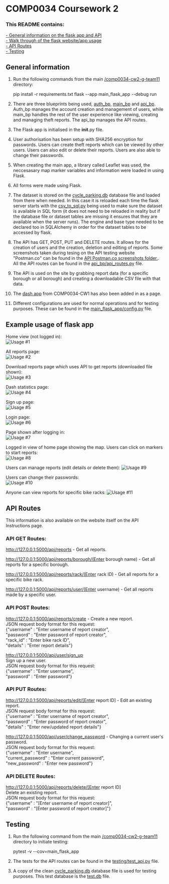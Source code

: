 # COMP0034 Coursework 2

### This README contains:

[- General information on the flask app and API](#general-information)  
[- Walk through of the flask website/app usage](#example-usage-of-flask-app)  
[- API Routes](#api-routes)  
[- Testing](#testing)

## General information
1. Run the following commands from the main [/comp0034-cw2-g-team11](/) directory:

    pip install -r requirements.txt
    flask --app main_flask_app --debug run

2. There are three blueprints being used, [auth_bp](main_flask_app/auth_bp/), [main_bp](main_flask_app/main_bp/) and [api_bp](main_flask_app/api_bp/). Auth_bp manages the account creation and management of users, while main_bp handles the rest of the user experience like viewing, creating and managing theft reports. The api_bp manages the API routes.

3. The Flask app is initialised in the __init__.py file.

4. User authorisation has been setup with SHA256 encryption for passwords. Users can create theft reports which can be viewed by other users. Users can also edit or delete their reports. Users are also able to change their passwords.

5. When creating the main app, a library called Leaflet was used, the neccesasary map marker variables and information were loaded in using Flask.

6. All forms were made using Flask.

7. The dataset is stored on the [cycle_parking.db](/main_flask_app/data/cycle_parking.db) database file and loaded from there when needed. In this case it is reloaded each time the flask server starts with the [csv_to_sql.py](/main_flask_app/data/csv_to_sql.py) being used to make sure the dataset is available in SQL form (it does not need to be reloaded in reality but if the database file or dataset tables are missing it ensures that they are available when the server runs). The engine and base type needed to be declared too in SQLAlchemy in order for the dataset tables to be accessed by flask.

8. The API has GET, POST, PUT and DELETE routes. It allows for the creation of users and the creation, deletion and editing of reports. Some screenshots taken during tesing on the API testing website "Postman.co" can be found in the [API Postman.co screenshots folder.](/screenshots/api_postman.co_screenshots/). All the API routes can be found in the [api_bp/api_routes.py](/main_flask_app/api_bp/api_routes.py) file.

9. The API is used on the site by grabbing report data (for a specific borough or all borough) and creating a downloadable CSV file with that data.

10. The [dash app](/main_flask_app/dash_app_cycling/) from COMP0034-CW1 has also been added in as a page.

11. Different configurations are used for normal operations and for testing purposes. These can be found in the [main_flask_app/config.py](/main_flask_app/config.py) file.

## Example usage of flask app

Home view (not logged in):  
![Usage #1](/screenshots/site_app_usage_screenshots/1_index_page.png)

All reports page:  
![Usage #2](/screenshots/site_app_usage_screenshots/2_all_user_reports.png)

Download reports page which uses API to get reports (downloaded file shown):  
![Usage #3](/screenshots/site_app_usage_screenshots/3_download_reports.png)  

Dash statistics page:  
![Usage #4](/screenshots/site_app_usage_screenshots/4_dash_statistics.png)  

Sign up page:  
![Usage #5](/screenshots/site_app_usage_screenshots/5_sign_up.png)  

Login page:  
![Usage #6](/screenshots/site_app_usage_screenshots/6_login.png)  

Page shown after logging in:  
![Usage #7](/screenshots/site_app_usage_screenshots/7_logged_in.png)

Logged in view of home page showing the map. Users can click on markers to start reports:  
![Usage #8](/screenshots/site_app_usage_screenshots/8_report_map.png)  

Users can manage reports (edit details or delete them):
![Usage #9](/screenshots/site_app_usage_screenshots/9_manage_reports.png)

Users can change their passwords:  
![Usage #10](/screenshots/site_app_usage_screenshots/10_change_password.png)  

Anyone can view reports for specific bike racks:
![Usage #11](/screenshots/site_app_usage_screenshots/11_specific_reports.png)  

## API Routes
This information is also available on the website itself on the API Instructions page.

### API GET Routes:
http://127.0.0.1:5000/api/reports - Get all reports.

http://127.0.0.1:5000/api/reports/borough/(Enter borough name) - Get all reports for a specific borough.

http://127.0.0.1:5000/api/reports/rack/(Enter rack ID) - Get all reports for a specific bike rack.

http://127.0.0.1:5000/api/reports/user/(Enter username) - Get all reports made by a specific user.

### API POST Routes:
http://127.0.0.1:5000/api/reports/create - Create a new report.  
JSON request body format for this request:  
{"username" : "Enter username of report creator",  
"password" : "Enter password of report creator",  
"rack_id" : "Enter bike rack ID",  
"details" : "Enter report details"}

http://127.0.0.1:5000/api/user/sign_up  
Sign up a new user.  
JSON request body format for this request:  
{"username" : "Enter username",  
"password" : "Enter password"}

### API PUT Routes:

http://127.0.0.1:5000/api/reports/edit/[Enter report ID] - Edit an existing report.  
JSON request body format for this request:  
{"username" : "Enter username of report creator",  
"password" : "Enter password of report creator",  
"details" : "Enter new/updated report details"}

http://127.0.0.1:5000/api/user/change_password - Changing a current user's password.  
JSON request body format for this request:  
{"username" : "Enter username",  
"current_password" : "Enter current password",  
"new_password" : "Enter new password"}

### API DELETE Routes:

http://127.0.0.1:5000/api/reports/delete/[Enter report ID]  
Delete an existing report.  
JSON request body format for this request:  
{"username" : "[Enter username of report creator]",  
"password" : "[Enter password of report creator]"}

## Testing
1. Run the following command from the main [/comp0034-cw2-g-team11](/) directory to initiate testing:

    pytest -v --cov=main_flask_app  

2. The tests for the API routes can be found in the [testing/test_api.py](/testing/test_api.py) file.

3. A copy of the clean [cycle_parking.db](/main_flask_app/data/cycle_parking.db) database file is used for testing purposes. This test database is the [test.db](/testing/test.db) file.